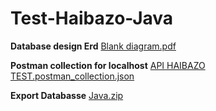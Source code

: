 # Test-Haibazo-Java

**Database design Erd**
[Blank diagram.pdf](https://github.com/user-attachments/files/17443868/Blank.diagram.pdf)

**Postman collection for localhost**
[API HAIBAZO TEST.postman_collection.json](https://github.com/user-attachments/files/17443871/API.HAIBAZO.TEST.postman_collection.json)

**Export Databasse**
[Java.zip](https://github.com/user-attachments/files/17443874/Java.zip)
